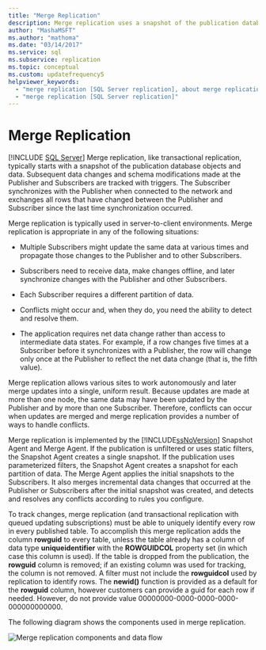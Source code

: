 ```yaml
---
title: "Merge Replication"
description: Merge replication uses a snapshot of the publication database objects and data, and then tracks modifications at the Publisher and Subscribers with triggers.
author: "MashaMSFT"
ms.author: "mathoma"
ms.date: "03/14/2017"
ms.service: sql
ms.subservice: replication
ms.topic: conceptual
ms.custom: updatefrequency5
helpviewer_keywords:
  - "merge replication [SQL Server replication], about merge replication"
  - "merge replication [SQL Server replication]"
---
```

# Merge Replication
[!INCLUDE [SQL Server](../../../includes/applies-to-version/sqlserver.md)]
  Merge replication, like transactional replication, typically starts with a snapshot of the publication database objects and data. Subsequent data changes and schema modifications made at the Publisher and Subscribers are tracked with triggers. The Subscriber synchronizes with the Publisher when connected to the network and exchanges all rows that have changed between the Publisher and Subscriber since the last time synchronization occurred.  
  
 Merge replication is typically used in server-to-client environments. Merge replication is appropriate in any of the following situations:  
  
-   Multiple Subscribers might update the same data at various times and propagate those changes to the Publisher and to other Subscribers.  
  
-   Subscribers need to receive data, make changes offline, and later synchronize changes with the Publisher and other Subscribers.  
  
-   Each Subscriber requires a different partition of data.  
  
-   Conflicts might occur and, when they do, you need the ability to detect and resolve them.  
  
-   The application requires net data change rather than access to intermediate data states. For example, if a row changes five times at a Subscriber before it synchronizes with a Publisher, the row will change only once at the Publisher to reflect the net data change (that is, the fifth value).  
  
 Merge replication allows various sites to work autonomously and later merge updates into a single, uniform result. Because updates are made at more than one node, the same data may have been updated by the Publisher and by more than one Subscriber. Therefore, conflicts can occur when updates are merged and merge replication provides a number of ways to handle conflicts.  
  
 Merge replication is implemented by the [!INCLUDE[ssNoVersion](../../../includes/ssnoversion-md.md)] Snapshot Agent and Merge Agent. If the publication is unfiltered or uses static filters, the Snapshot Agent creates a single snapshot. If the publication uses parameterized filters, the Snapshot Agent creates a snapshot for each partition of data. The Merge Agent applies the initial snapshots to the Subscribers. It also merges incremental data changes that occurred at the Publisher or Subscribers after the initial snapshot was created, and detects and resolves any conflicts according to rules you configure.  
  
 To track changes, merge replication (and transactional replication with queued updating subscriptions) must be able to uniquely identify every row in every published table. To accomplish this merge replication adds the column **rowguid** to every table, unless the table already has a column of data type **uniqueidentifier** with the **ROWGUIDCOL** property set (in which case this column is used). If the table is dropped from the publication, the **rowguid** column is removed; if an existing column was used for tracking, the column is not removed. A filter must not include the **rowguidcol** used by replication to identify rows. The **newid()** function is provided as a default for the **rowguid** column, however customers can provide a guid for each row if needed. However, do not provide value 00000000-0000-0000-0000-000000000000.  
  
 The following diagram shows the components used in merge replication.  
  
 ![Merge replication components and data flow](../../../relational-databases/replication/merge/media/merge.gif "Merge replication components and data flow")  
  
  
